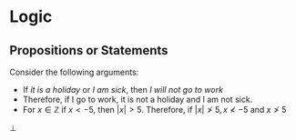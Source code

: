 # Logic
## Propositions or Statements
Consider the following arguments:
- If *it is a holiday* or *I am sick*, then *I will not go to work*
- Therefore, if I go to work, it is not a holiday and I am not sick.
- For $x \in \mathbb{Z}$ if $x<-5$, then $|x|>5$. Therefore, if $|x| \not > 5, x \not < -5$ and $x \not> 5$

$\bot$